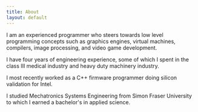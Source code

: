 ```yaml
---
title: About
layout: default
---
```


I am an experienced programmer who steers towards low level programming
concepts such as graphics engines, virtual machines, compilers,
image processing, and video game development.

I have four years of engineering experience, some of which I spent in the
class III medical industry and heavy duty machinery industry.

I most recently worked as a C++ firmware programmer doing silicon validation for Intel.

I studied Mechatronics Systems Engineering from Simon Fraser University to which
I earned a bachelor's in applied science.
